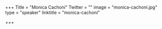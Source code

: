 +++
Title = "Monica Cachoni"
Twitter = ""
image = "monica-cachoni.jpg"
type = "speaker"
linktitle = "monica-cachoni"

+++


